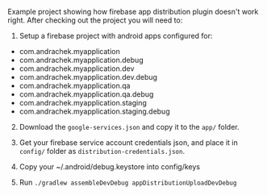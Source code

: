 Example project showing how firebase app distribution plugin doesn't work right.
After checking out the project you will need to:

1) Setup a firebase project with android apps configured for:
- com.andrachek.myapplication
- com.andrachek.myapplication.debug
- com.andrachek.myapplication.dev
- com.andrachek.myapplication.dev.debug
- com.andrachek.myapplication.qa
- com.andrachek.myapplication.qa.debug
- com.andrachek.myapplication.staging
- com.andrachek.myapplication.staging.debug
 
2) Download the `google-services.json` and copy it to the `app/` folder.

3) Get your firebase service account credentials json, and place it in `config/` folder as `distribution-credentials.json`.

4) Copy your ~/.android/debug.keystore into config/keys

5) Run `./gradlew assembleDevDebug appDistributionUploadDevDebug`
